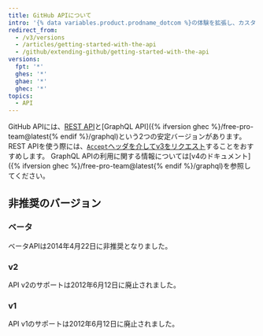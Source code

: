 ```yaml
---
title: GitHub APIについて
intro: '{% data variables.product.prodname_dotcom %}の体験を拡張し、カスタマイズするために、{% data variables.product.prodname_dotcom %}のAPIについて学んでください。'
redirect_from:
  - /v3/versions
  - /articles/getting-started-with-the-api
  - /github/extending-github/getting-started-with-the-api
versions:
  fpt: '*'
  ghes: '*'
  ghae: '*'
  ghec: '*'
topics:
  - API
---
```


GitHub APIには、[REST API](/rest)と[GraphQL API]({% ifversion ghec %}/free-pro-team@latest{% endif %}/graphql)という2つの安定バージョンがあります。 REST APIを使う際には、[`Accept`ヘッダを介してv3をリクエスト](/v3/media/#request-specific-version)することをおすすめします。 GraphQL APIの利用に関する情報については[v4のドキュメント]({% ifversion ghec %}/free-pro-team@latest{% endif %}/graphql)を参照してください。

## 非推奨のバージョン

### ベータ

ベータAPIは2014年4月22日に非推奨となりました。

### v2

API v2のサポートは2012年6月12日に廃止されました。

### v1

API v1のサポートは2012年6月12日に廃止されました。
